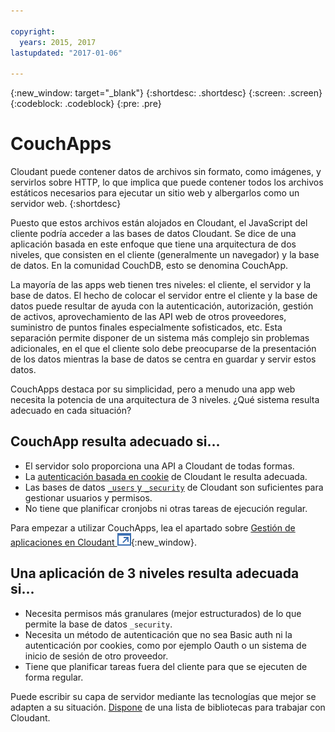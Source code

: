 ```yaml
---

copyright:
  years: 2015, 2017
lastupdated: "2017-01-06"

---
```


{:new_window: target="_blank"}
{:shortdesc: .shortdesc}
{:screen: .screen}
{:codeblock: .codeblock}
{:pre: .pre}

# CouchApps

Cloudant puede contener datos de archivos sin formato,
como imágenes,
y servirlos sobre HTTP,
lo que implica que puede contener todos los archivos estáticos necesarios para ejecutar un sitio web y albergarlos como un servidor web.
{:shortdesc}

Puesto que estos archivos están alojados en Cloudant,
el JavaScript del cliente podría acceder a las bases de datos Cloudant.
Se dice de una aplicación basada en este enfoque que tiene una arquitectura de dos niveles, que consisten en el cliente (generalmente un navegador) y la base de datos.
En la comunidad CouchDB, esto se denomina
CouchApp.

La mayoría de las apps web tienen tres niveles: el cliente, el servidor y la base de datos.
El hecho de colocar el servidor entre el cliente y la base de datos puede resultar de ayuda con la autenticación, autorización, gestión de activos, aprovechamiento de las API web de otros proveedores, suministro de puntos finales especialmente sofisticados, etc. Esta separación permite disponer de un sistema más complejo sin problemas adicionales, en el que el cliente solo debe preocuparse de la presentación de los datos mientras la base de datos se centra en guardar y servir estos datos. 

CouchApps destaca por su simplicidad, pero a menudo una app web necesita la potencia de una arquitectura de 3 niveles.
¿Qué sistema resulta adecuado en cada situación?

## CouchApp resulta adecuado si...

-   El servidor solo proporciona una API a Cloudant de todas formas. 
-   La [autenticación basada en cookie](../api/authentication.html) de Cloudant le resulta adecuada.
-   Las bases de datos [`_users` y `_security`](../api/authorization.html) de Cloudant son suficientes para gestionar usuarios y permisos. 
-   No tiene que planificar cronjobs ni otras tareas de ejecución regular. 

Para empezar a utilizar CouchApps,
lea el apartado sobre [Gestión de aplicaciones en Cloudant ![Icono de enlace externo](../images/launch-glyph.svg "Icono de enlace externo")](https://cloudant.com/blog/app-management/){:new_window}.

## Una aplicación de 3 niveles resulta adecuada si...

-   Necesita permisos más granulares (mejor estructurados) de lo que permite la base de datos `_security`. 
-   Necesita un método de autenticación que no sea Basic auth ni la autenticación por cookies,
como por ejemplo Oauth o un sistema de inicio de sesión de otro proveedor. 
-   Tiene que planificar tareas fuera del cliente para que se ejecuten de forma regular. 

Puede escribir su capa de servidor mediante las tecnologías que mejor se adapten a su situación.
[Dispone](../libraries/index.html) de una lista de bibliotecas para trabajar con Cloudant.
